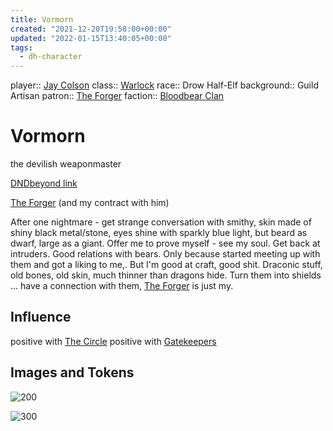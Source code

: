 ```yaml
---
title: Vormorn
created: "2021-12-20T19:58:00+00:00"
updated: "2022-01-15T13:40:05+00:00"
tags:
  - dh-character
---
```


player:: [Jay Colson](../../People/Jay%20Colson.md)
class:: [Warlock](Warlock.md)
race:: Drow Half-Elf
background:: Guild Artisan
patron:: [The Forger](The%20Forger.md)
faction:: [Bloodbear Clan](Bloodbear%20Clan.md)

# Vormorn

the devilish weaponmaster

[DNDbeyond link](https://www.dndbeyond.com/profile/BlacknTan/characters/63099465)

[The Forger](The%20Forger.md) (and my contract with him)

After one nightmare - get strange conversation with smithy, skin made of shiny black metal/stone, eyes shine with sparkly blue light, but beard as dwarf, large as a giant. Offer me to prove myself - see my soul. Get back at intruders. Good relations with bears. Only because started meeting up with them and got a liking to me,. But I'm good at craft, good shit. Draconic stuff, old bones, old skin, much thinner than dragons hide. Turn them into shields ... have a connection with them, [The Forger](The%20Forger.md) is just my.

## Influence

positive with [The Circle](The%20Circle.md)
positive with [Gatekeepers](Gatekeepers.md)

## Images and Tokens

![200](../../media/Vormorn_token.png)

![300](../../media/Vormorn.jpg)
